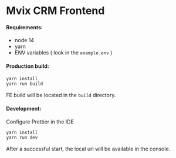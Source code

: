 # Mvix CRM Frontend

#### Requirements:
 - node 14
 - yarn
 - ENV variables ( look in the `example.env` )

#### Production build:

```sh
yarn install
yarn run build
```
FE build will be located in the `build` directory.
#### Development:

Configure Prettier in the IDE

```sh
yarn install
yarn run dev
```
After a successful start, the local url will be available in the console.
